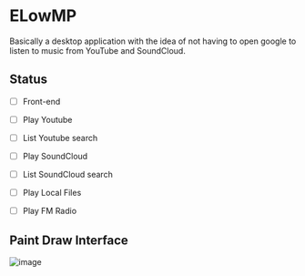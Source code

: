 # ELowMP
Basically a desktop application with the idea of not having to open google to listen to music from YouTube and SoundCloud.

## Status 
- [ ] Front-end
- [ ] Play Youtube
- [ ] List Youtube search
- [ ] Play SoundCloud
- [ ] List SoundCloud search
- [ ] Play Local Files
- [ ] Play FM Radio




## Paint Draw Interface 
![image](https://github.com/JetShen/ELowMP/assets/62623196/b0657e0c-fb4b-4ec5-ab92-a6963cf6673c)
